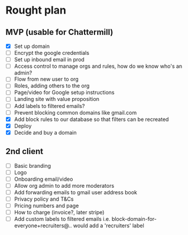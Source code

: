 # Rought plan

## MVP (usable for Chattermill)
- [x] Set up domain
- [ ] Encrypt the google credentials
- [ ] Set up inbound email in prod
- [ ] Access control to manage orgs and rules, how do we know who's an admin?
- [ ] Flow from new user to org
- [ ] Roles, adding others to the org
- [ ] Page/video for Google setup instructions
- [ ] Landing site with value proposition
- [ ] Add labels to filtered emails?
- [ ] Prevent blocking common domains like gmail.com
- [x] Add block rules to our database so that filters can be recreated
- [x] Deploy
- [x] Decide and buy a domain

## 2nd client

- [ ] Basic branding
- [ ] Logo
- [ ] Onboarding email/video
- [ ] Allow org admin to add more moderators
- [ ] Add forwarding emails to gmail user address book
- [ ] Privacy policy and T&Cs
- [ ] Pricing numbers and page
- [ ] How to charge (invoice?, later stripe)
- [ ] Add custom labels to filtered emails i.e. block-domain-for-everyone+recruiters@.. would add a 'recruiters' label